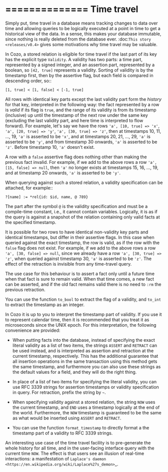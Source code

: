 ==============
Time travel
==============

Simply put, time travel in a database means tracking changes to data over time 
and allowing queries to be logically executed at a point in time 
to get a historical view of the data. 
In a sense, this makes your database immutable, 
since nothing is really deleted from the database ever.
:doc:`This story <releases/v0.4>` gives some motivations why time travel may be valuable.

In Cozo, a stored relation is eligible for time travel if the last part of its key
has the explicit type ``Validity``.
A validity has two parts: a time part, represented by a signed integer,
and an assertion part, represented by a boolean, so ``[42, true]`` represents
a validity. Sorting of validity is by the timestamp first, then by the assertive flag,
but each field is compared in descending order, so::

    [1, true] < [1, false] < [-1, true]

All rows with identical key parts except the last validity part form
the *history* for that key, interpreted in the following way:
the fact represented by a row is *valid* if its flag is ``true``, and
the range of its validity is from its timestamp (inclusive) up until 
the timestamp of the next row under the same key (excluding the last validity part,
and here time is interpreted to flow forward). For example, let's say we have the rows ``'a', [10, true] => 'x'``, ``'a', [20, true] => 'y'``, ``'a', [30, true] => 'z'``, then at timestamps 10, 11, ..., 19, ``'a'`` is asserted to be ``'x'``, and at timestamps 20, 21, ..., 29, ``'a'`` is asserted to be ``'y'``, and from timestamp 30 onwards, ``'a'`` is asserted to be ``'z'``. Before timestamp 10, ``'a'`` doesn't exist.


A row with a ``false`` assertive flag does nothing other than 
making the previous fact invalid. For example, if we add to the above rows a row ``'a', [15, false] => null``, then ``'a'`` no longer exists at timestamps 15, 16, ..., 19, and at timestamp 20 onwards, ``'a'`` is asserted to be ``'y'``.

When querying against such a stored relation, a validity specification can be attached,
for example::

    ?[name] := *rel{id: $id, name, @ 789}

The part after the symbol ``@`` is the validity specification and must be a compile-time
constant, i.e., it cannot contain variables. Logically, it is as if
the query is against a snapshot of the relation containing only valid facts at the specified timestamp.

It is possible for two rows to have identical non-validity key parts and identical 
timestamps, but differ in their assertive flags. In this case when queried against
the exact timestamp, the row is valid, as if the row with the ``false`` flag
does not exist. For example, if we add to the above rows a row ``'a', [30, false] => null``,
since we already have a row ``'a', [30, true] => 'z'``, when queried against timestamp 30,
``'a'`` is asserted to be ``'z'``. The effect of the retraction is invisible from any time-travel query.

The use case for this behaviour is to assert a fact only until a future time
when that fact is sure to remain valid. When that time comes, a new fact can be asserted,
and if the old fact remains valid there is no need to ``:rm`` the previous retraction.

You can use the function ``to_bool`` to extract the flag of a validity, 
and ``to_int`` to extract the timestamp as an integer.

In Cozo it is up to you to interpret the timestamp part of validity. If you use it
to represent calendar time, then it is recommended that you treat it as microseconds since the
UNIX epoch. For this interpretation, the following convenience are provided:

* When putting facts into the database, instead of specifying the exact literal validity
  as a list of two items, the strings ``ASSERT`` and ``RETRACT`` can be used instead,
  and is interpreted as assertion and retraction at the current timestamp, respectively.
  This has the additional guarantee that all insertion operations in the same transaction
  using this method gets the same timestamp, and furthermore you can also use these strings
  as the default values for a field, and they will do the right thing.

* In place of a list of two items for specifying the literal validity, you can use
  RFC 3339 strings for assertion timestamps or validity specification in query. 
  For retraction, prefix the string by ``~``.

* When specifying validity against a stored relation, the string ``NOW`` uses the current timestamp,
  and ``END`` uses a timestamp logically at the end of the world. Furthermore, the ``NOW`` timestamp
  is guaranteed to be the same as what would be inserted using ``ASSERT`` and ``RETRACT``.

* You can use the function ``format_timestamp`` to directly format a the timestamp part of a validity to
  RFC 3339 strings.

An interesting use case of the time travel facility is to pre-generate the whole history for all time,
and in the user-facing interface query with the current time ``NOW``.
The effect is that users see an illusion of real-time interactions:
a manifestation of `Laplace's daemon <https://en.wikipedia.org/wiki/Laplace%27s_demon>`_.
